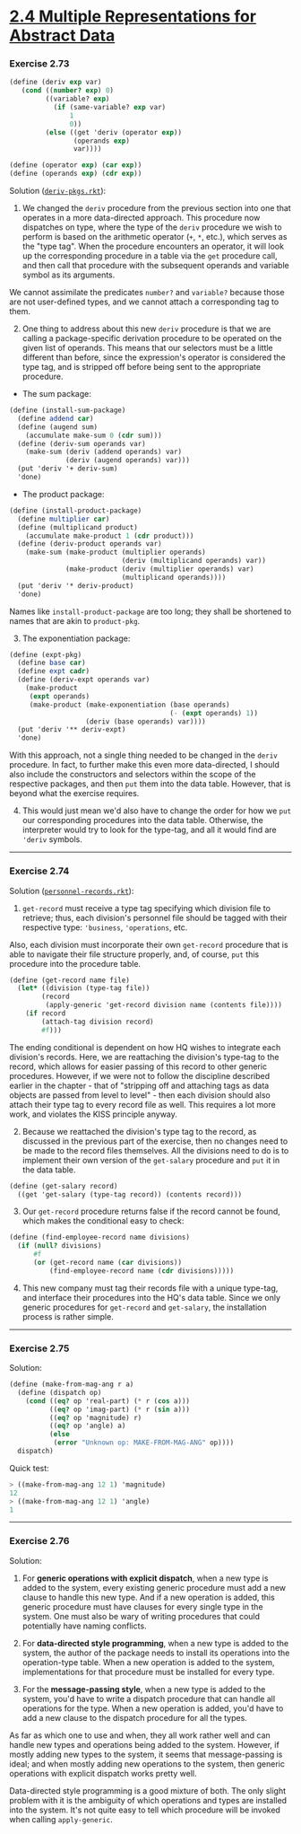 # [2.4 Multiple Representations for Abstract Data](https://sarabander.github.io/sicp/html/2_002e4.xhtml#g_t2_002e4)

### Exercise 2.73

```scheme
(define (deriv exp var)
   (cond ((number? exp) 0)
         ((variable? exp) 
           (if (same-variable? exp var) 
               1 
               0))
         (else ((get 'deriv (operator exp)) 
                (operands exp) 
                var))))

(define (operator exp) (car exp))
(define (operands exp) (cdr exp))
```

Solution ([`deriv-pkgs.rkt`](./deriv-pkgs.rkt)):

1. We changed the `deriv` procedure from the previous section into one that operates in a more data-directed approach. This procedure now dispatches on type, where the type of the `deriv` procedure we wish to perform is based on the arithmetic operator (`+`, `*`, etc.), which serves as the "type tag". When the procedure encounters an operator, it will look up the corresponding procedure in a table via the `get` procedure call, and then call that procedure with the subsequent operands and variable symbol as its arguments.

We cannot assimilate the predicates `number?` and `variable?` because those are not user-defined types, and we cannot attach a corresponding tag to them.

2. One thing to address about this new `deriv` procedure is that we are calling a package-specific derivation procedure to be operated on the given list of operands. This means that our selectors must be a little different than before, since the expression's operator is considered the type tag, and is stripped off before being sent to the appropriate procedure.

- The sum package:
```scheme
(define (install-sum-package)
  (define addend car)
  (define (augend sum)
    (accumulate make-sum 0 (cdr sum)))
  (define (deriv-sum operands var)
    (make-sum (deriv (addend operands) var)
              (deriv (augend operands) var)))
  (put 'deriv '+ deriv-sum)
  'done)
```

- The product package:
```scheme
(define (install-product-package)
  (define multiplier car)
  (define (multiplicand product)
    (accumulate make-product 1 (cdr product)))
  (define (deriv-product operands var)
    (make-sum (make-product (multiplier operands)
                            (deriv (multiplicand operands) var))
              (make-product (deriv (multiplier operands) var)
                            (multiplicand operands))))
  (put 'deriv '* deriv-product)
  'done)
```

Names like `install-product-package` are too long; they shall be shortened to names that are akin to `product-pkg`.

3. The exponentiation package:
```scheme
(define (expt-pkg)
  (define base car)
  (define expt cadr)
  (define (deriv-expt operands var)
    (make-product
     (expt operands)
     (make-product (make-exponentiation (base operands)
                                        (- (expt operands) 1))
                   (deriv (base operands) var))))
  (put 'deriv '** deriv-expt)
  'done)
```

With this approach, not a single thing needed to be changed in the `deriv` procedure. In fact, to further make this even more data-directed, I should also include the constructors and selectors within the scope of the respective packages, and then `put` them into the data table. However, that is beyond what the exercise requires.

4. This would just mean we'd also have to change the order for how we `put` our corresponding procedures into the data table. Otherwise, the interpreter would try to look for the type-tag, and all it would find are `'deriv` symbols.

---
### Exercise 2.74

Solution ([`personnel-records.rkt`](./personnel-records.rkt)):

1. `get-record` must receive a type tag specifying which division file to retrieve; thus, each division's personnel file should be tagged with their respective type: `'business`, `'operations`, etc. 

Also, each division must incorporate their own `get-record` procedure that is able to navigate their file structure properly, and, of course, `put` this procedure into the procedure table.

```scheme
(define (get-record name file)
  (let* ((division (type-tag file))
        (record
         (apply-generic 'get-record division name (contents file))))
    (if record
        (attach-tag division record)
        #f)))
```

The ending conditional is dependent on how HQ wishes to integrate each division's records. Here, we are reattaching the division's type-tag to the record, which allows for easier passing of this record to other generic procedures. However, if we were not to follow the discipline described earlier in the chapter - that of "stripping off and attaching tags as data objects are passed from level to level" - then each division should also attach their type tag to every record file as well. This requires a lot more work, and violates the KISS principle anyway.

2. Because we reattached the division's type tag to the record, as discussed in the previous part of the exercise, then no changes need to be made to the record files themselves. All the divisions need to do is to implement their own version of the `get-salary` procedure and `put` it in the data table.

```scheme
(define (get-salary record)
  ((get 'get-salary (type-tag record)) (contents record)))
```

3. Our `get-record` procedure returns false if the record cannot be found, which makes the conditional easy to check:

```scheme
(define (find-employee-record name divisions)
  (if (null? divisions)
      #f
      (or (get-record name (car divisions))
          (find-employee-record name (cdr divisions)))))
```

4. This new company must tag their records file with a unique type-tag, and interface their procedures into the HQ's data table. Since we only generic procedures for `get-record` and `get-salary`, the installation process is rather simple.

---
### Exercise 2.75

Solution:
```scheme
(define (make-from-mag-ang r a)
  (define (dispatch op)
    (cond ((eq? op 'real-part) (* r (cos a)))
          ((eq? op 'imag-part) (* r (sin a)))
          ((eq? op 'magnitude) r)
          ((eq? op 'angle) a)
          (else
           (error "Unknown op: MAKE-FROM-MAG-ANG" op))))
  dispatch)
```

Quick test:
```scheme
> ((make-from-mag-ang 12 1) 'magnitude)
12
> ((make-from-mag-ang 12 1) 'angle)
1
```

---
### Exercise 2.76

Solution:

1. For **generic operations with explicit dispatch**, when a new type is added to the system, every existing generic procedure must add a new clause to handle this new type. And if a new operation is added, this generic procedure must have clauses for every single type in the system. One must also be wary of writing procedures that could potentially have naming conflicts.

2. For **data-directed style programming**, when a new type is added to the system, the author of the package needs to install its operations into the operation-type table. When a new operation is added to the system, implementations for that procedure must be installed for every type.

3. For the **message-passing style**, when a new type is added to the system, you'd have to write a dispatch procedure that can handle all operations for the type. When a new operation is added, you'd have to add a new clause to the dispatch procedure for all the types.

As far as which one to use and when, they all work rather well and can handle new types and operations being added to the system. However, if mostly adding new types to the system, it seems that message-passing is ideal; and when mostly adding new operations to the system, then generic operations with explicit dispatch works pretty well.

Data-directed style programming is a good mixture of both. The only slight problem with it is the ambiguity of which operations and types are installed into the system. It's not quite easy to tell which procedure will be invoked when calling `apply-generic`.
